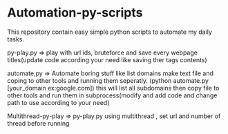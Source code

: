 # Automation-py-scripts
This repository contain easy simple python scripts to automate my daily tasks.

py-play.py => play with url ids, bruteforce and save every webpage titles(update code according your need like saving ther tags contents)

automate,py => Automate boring stuff like list domains make text file and coping to other tools and running them seperatly.
(python automate.py [your_domain ex:google.com])
this will list all subdomains then copy file to other tools and run them in subprocess(modify and add code and change path to use according to your need)

Multithread-py-play => py-play.py using multithread , set url and number of thread before running

